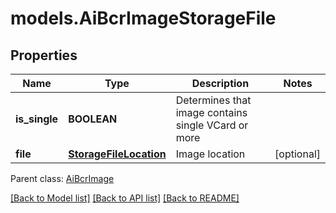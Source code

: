 # models.AiBcrImageStorageFile
## Properties
Name | Type | Description | Notes
------------ | ------------- | ------------- | -------------
**is_single** | **BOOLEAN** | Determines that image contains single VCard or more              | 
**file** | [**StorageFileLocation**](StorageFileLocation.md) | Image location              | [optional] 

 Parent class: [AiBcrImage](AiBcrImage.md)

[[Back to Model list]](README.md#documentation-for-models) [[Back to API list]](README.md#documentation-for-api-endpoints) [[Back to README]](README.md)


